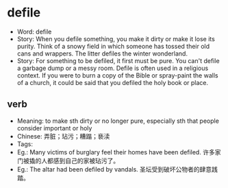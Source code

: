 # defile

- Word: defile
- Story: When you defile something, you make it dirty or make it lose its purity. Think of a snowy field in which someone has tossed their old cans and wrappers. The litter defiles the winter wonderland.
- Story: For something to be defiled, it first must be pure. You can't defile a garbage dump or a messy room. Defile is often used in a religious context. If you were to burn a copy of the Bible or spray-paint the walls of a church, it could be said that you defiled the holy book or place.

## verb

- Meaning: to make sth dirty or no longer pure, especially sth that people consider important or holy
- Chinese: 弄脏；玷污；糟蹋；亵渎
- Tags: 
- Eg.: Many victims of burglary feel their homes have been defiled. 许多家门被撬的人都感到自己的家被玷污了。
- Eg.: The altar had been defiled by vandals. 圣坛受到破坏公物者的肆意践踏。

